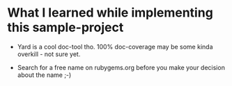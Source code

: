 What I learned while implementing this sample-project
=====================================================

* Yard is a cool doc-tool tho. 100% doc-coverage may be some kinda
  overkill - not sure yet.
  
* Search for a free name on rubygems.org before you make your decision
  about the name ;-)
  

